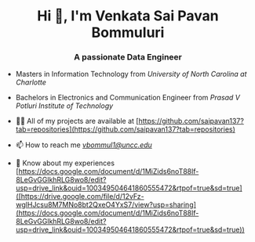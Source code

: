 <h1 align="center">Hi 👋, I'm Venkata Sai Pavan Bommuluri</h1>
<h3 align="center">A passionate Data Engineer</h3>

- Masters in Information Technology from *University of North Carolina at Charlotte*

- Bachelors in Electronics and Communication Engineer from *Prasad V Potluri Institute of Technology*

- 👨‍💻 All of my projects are available at [https://github.com/saipavan137?tab=repositories](https://github.com/saipavan137?tab=repositories)

- 📫 How to reach me *vbommul1@uncc.edu*

- 📄 Know about my experiences [https://docs.google.com/document/d/1MiZids6noT88lf-8LeGvGGlkhRLG8wo8/edit?usp=drive_link&ouid=100349504641860555472&rtpof=true&sd=true]([https://drive.google.com/file/d/12vFz-wglHJcsu8M7MNo8bt2QxeO4YxS7/view?usp=sharing](https://docs.google.com/document/d/1MiZids6noT88lf-8LeGvGGlkhRLG8wo8/edit?usp=drive_link&ouid=100349504641860555472&rtpof=true&sd=true))

